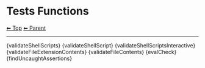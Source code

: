 # Tests Functions

<!-- TEMPLATE header 2 -->
[⬅ Top](index.md) [⬅ Parent ](../index.md)
<hr />

{validateShellScripts}
{validateShellScript}
{validateShellScriptsInteractive}
{validateFileExtensionContents}
{validateFileContents}
{evalCheck}
{findUncaughtAssertions}
